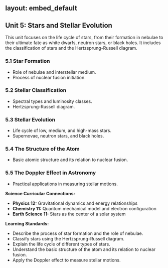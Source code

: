 layout: embed_default
---

## Unit 5: Stars and Stellar Evolution

This unit focuses on the life cycle of stars, from their formation in nebulae to their ultimate fate as white dwarfs, neutron stars, or black holes. It includes the classification of stars and the Hertzsprung-Russell diagram.

### 5.1 Star Formation
- Role of nebulae and interstellar medium.
- Process of nuclear fusion initiation.

### 5.2 Stellar Classification
- Spectral types and luminosity classes.
- Hertzsprung-Russell diagram.

### 5.3 Stellar Evolution
- Life cycle of low, medium, and high-mass stars.
- Supernovae, neutron stars, and black holes.

### 5.4 The Structure of the Atom
- Basic atomic structure and its relation to nuclear fusion.

### 5.5 The Doppler Effect in Astronomy
- Practical applications in measuring stellar motions.

**Science Curricular Connections:**
- **Physics 12:** Gravitational dynamics and energy relationships
- **Chemistry 11:** Quantum mechanical model and electron configuration
- **Earth Science 11:** Stars as the center of a solar system

**Learning Standards:**
- Describe the process of star formation and the role of nebulae.
- Classify stars using the Hertzsprung-Russell diagram.
- Explain the life cycle of different types of stars.
- Understand the basic structure of the atom and its relation to nuclear fusion.
- Apply the Doppler effect to measure stellar motions.